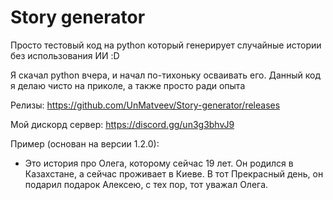 # Story generator

Просто тестовый код на python который генерирует случайные истории без использования ИИ :D

Я скачал python вчера, и начал по-тихоньку осваивать его. Данный код я делаю чисто на приколе, а также просто ради опыта

Релизы: https://github.com/UnMatveev/Story-generator/releases

Мой дискорд сервер: https://discord.gg/un3g3bhvJ9

Пример (основан на версии 1.2.0):

- Это история про Олега, которому сейчас 19 лет.
Он родился в Казахстане, а сейчас проживает в Киеве.
В тот Прекрасный день, он подарил подарок Алексею, с тех пор, тот уважал Олега.
